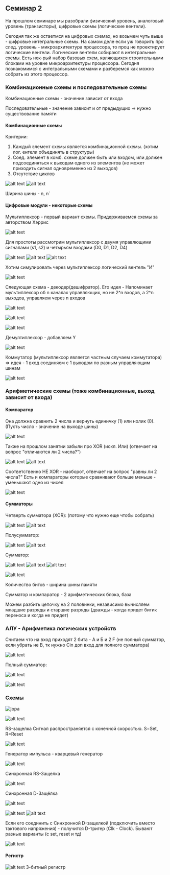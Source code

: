 ## Семинар 2

На прошлом семинаре мы разобрали физический уровень, аналоговый уровень (транзисторы), цифровые схемы (логические вентели).

Сегодня так же остаетмся на цифровых схемах, но возьмем чуть выше - цифровые интегральные схемы. На самом деле если уж говорить про след. уровень - микроархитектура процессора, то проц не проектирует логические вентели. Логические вентели собирают в интегральные схемы. Есть нек-рый набор базовых схем, являющихся строительными блоками на уровне микроархитектуры процессора. Сегодня познакомимся с интегральными схемами и разберемся как можно собрать из этого процессор. 

### Комбинационные схемы и последовательные схемы

Комбинационные схемы - значение зависит от входа

Последовательные - значение зависит и от предыдущих => нужно существование памяти

#### Комбинационные схемы
Критерии:
1. Каждый элемент схемы является комбинационной схемы. (хотим лог. ентели объединять в структуры)
2. Соед. элемент в комб. схеме должен быть или входом, или должен подсоединяться к выходам одного из элементов (не может приходить сигнал одновременно из 2 выходов)
3. Отсутствие циклов

![alt text](image-2.png) ![alt text](image-1.png)

Ширина шины - n, n`

#### Цифровые модули - некоторые схемы

Мультиплексор - первый вариант схемы. Придерживаемся схемы за авторством Хэррис

![alt text](image.png)

Для простоты рассмотрим мультиплексор с двумя управлющими сигналами (s1, s2) и четырьям входами (D0, D1, D2, D4)

![alt text](image-3.png) ![alt text](image-4.png) ![alt text](image-5.png)

Хотим симулировать через мультиплексор логический вентель "И"

![alt text](image-6.png)

Следующая схема - декодер(дешифратор). Его идея - Напоминает мультиплексор об n каналах управляющих, но не 2^n входов, а 2^n выходов, управляем через n входов

![alt text](image-7.png)

![alt text](image-8.png)

![alt text](image-9.png)

Демултиплексор - добавляем Y

![alt text](image-10.png)

Коммутатор (мультиплексор является частным случаем коммутатора) => идея - 1 вход соединяем с 1 выходом по разным управляющим шинам

![alt text](image-11.png)


### Арифметические схемы (тоже комбинационные, выход зависит от входа)

#### Компаратор

Она должна сравнить 2 числа и вернуть единичку (1) или нолик (0). (Пусть число - значение на выходе шины)

![alt text](image-12.png) 

Также на прошлом занятии забыли про XOR (искл. Или) (отвечает на вопрос "отличаются ли 2 числа?")

![alt text](image-13.png) ![alt text](image-14.png)

Соответственно НЕ XOR - наоборот, отвечает на вопрос "равны ли 2 числа?"
Есть и компараторы которые сравнивают больше меньше - уменьшают одно из чисел 

![alt text](image-15.png)

#### Сумматоры

Четверть сумматора (XOR): (потому что нужно еще чтобы собрать)

![alt text](image-16.png) ![alt text](image-17.png)

Полусумматор:

![alt text](image-18.png) ![alt text](image-19.png)

Сумматор:

![alt text](image-20.png) ![alt text](image-21.png) ![alt text](image-22.png)

![alt text](image-23.png)

Количество битов - ширина шины памяти

Сумматор и компаратор - 2 арифметических блока, база

Можем разбить цепочку на 2 половинки, независимо вычисляем младшие разряды и старшие разряды (дважды - когда придет битик переноса и когда не придет)

### АЛУ - Арифметика логических устройств

Считаем что на вход приходят 2 бита - А и Б и 2 F (не полный сумматор, если убрать не B, тк нужно Cin доп вход для полного сумматора)

![alt text](image-24.png)

Полный сумматор:

![alt text](image-25.png)

![alt text](image-26.png)

### Схемы

![jopa](image-27.png)

![alt text](image-28.png)

RS-защелка
Сигнал распространяется с конечной скоростью. S=Set, R=Reset

![alt text](image-29.png) 

Генератор импульса - кварцевый генератор

![alt text](image-30.png)

Синхронная RS-Защелка

![alt text](image-31.png)

Синхронная D-Защёлка

![alt text](image-32.png)

![alt text](image-33.png) ![alt text](image-34.png)

Если его соединить с Синхронной D-защелкой (подключить вместо тактового напряжения) - получится D-тригер (Clk - Clock). Бывают разные варианты (с set, reset и тд)

![alt text](image-35.png)

#### Регистр

![alt text](image-36.png) 3-битный регистр